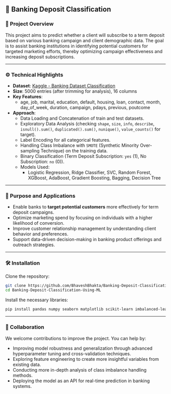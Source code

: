 ## 🏦 Banking Deposit Classification

### 📌 Project Overview

This project aims to predict whether a client will subscribe to a term deposit based on various banking campaign and client demographic data. The goal is to assist banking institutions in identifying potential customers for targeted marketing efforts, thereby optimizing campaign effectiveness and increasing deposit subscriptions.

-----

### ⚙️ Technical Highlights

  * **Dataset**: [Kaggle - Banking Dataset Classification](https://www.kaggle.com/datasets/rashmiranu/banking-dataset-classification)
  * **Size**: 5000 entries (after trimming for analysis), 16 columns
  * **Key Features**:
      * age, job, marital, education, default, housing, loan, contact, month, day\_of\_week, duration, campaign, pdays, previous, poutcome
  * **Approach**:
      * Data Loading and Concatenation of train and test datasets.
      * Exploratory Data Analysis (checking `shape`, `size`, `info`, `describe`, `isnull().sum()`, `duplicated().sum()`, `nunique()`, `value_counts()` for target).
      * Label Encoding for all categorical features.
      * Handling Class Imbalance with `SMOTE` (Synthetic Minority Over-sampling Technique) on the training data.
      * Binary Classification (Term Deposit Subscription: `yes` (1), No Subscription: `no` (0)).
      * Models Used:
          * Logistic Regression, Ridge Classifier, SVC, Random Forest, XGBoost, AdaBoost, Gradient Boosting, Bagging, Decision Tree

-----

### 🎯 Purpose and Applications

  * Enable banks to **target potential customers** more effectively for term deposit campaigns.
  * Optimize marketing spend by focusing on individuals with a higher likelihood of conversion.
  * Improve customer relationship management by understanding client behavior and preferences.
  * Support data-driven decision-making in banking product offerings and outreach strategies.

-----

### 🛠️ Installation

Clone the repository:

```bash
git clone https://github.com/BhaveshBhakta/Banking-Deposit-Classification-Using-ML.git
cd Banking-Deposit-Classification-Using-ML
```

Install the necessary libraries:

```bash
pip install pandas numpy seaborn matplotlib scikit-learn imbalanced-learn xgboost
```

-----

### 🤝 Collaboration

We welcome contributions to improve the project. You can help by:

  * Improving model robustness and generalization through advanced hyperparameter tuning and cross-validation techniques.
  * Exploring feature engineering to create more insightful variables from existing data.
  * Conducting more in-depth analysis of class imbalance handling methods.
  * Deploying the model as an API for real-time prediction in banking systems.
